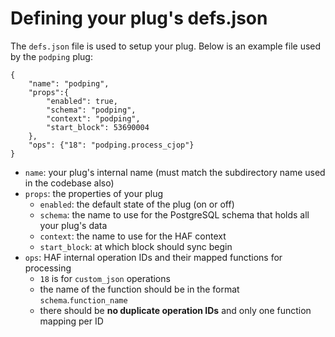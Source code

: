 # Defining your plug's defs.json

The `defs.json` file is used to setup your plug. Below is an example file used by the `podping` plug:

```
{
    "name": "podping",
    "props":{
        "enabled": true,
        "schema": "podping",
        "context": "podping",
        "start_block": 53690004
    },
    "ops": {"18": "podping.process_cjop"}
}
```

- `name`: your plug's internal name (must match the subdirectory name used in the codebase also)
- `props`: the properties of your plug
    - `enabled`: the default state of the plug (on or off)
    - `schema`: the name to use for the PostgreSQL schema that holds all your plug's data
    - `context`: the name to use for the HAF context
    - `start_block`: at which block should sync begin
- `ops`: HAF internal operation IDs and their mapped functions for processing
    - `18` is for `custom_json` operations
    - the name of the function should be in the format `schema`.`function_name`
    - there should be **no duplicate operation IDs** and only one function mapping per ID